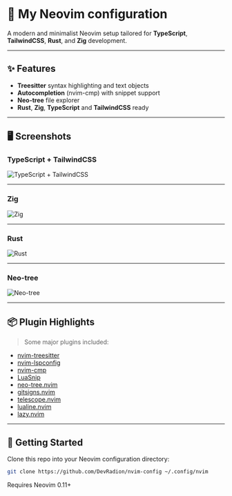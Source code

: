 # 🌟 My Neovim configuration

A modern and minimalist Neovim setup tailored for **TypeScript**, **TailwindCSS**, **Rust**, and **Zig** development.

---

## ✨ Features

- **Treesitter** syntax highlighting and text objects
- **Autocompletion** (nvim-cmp) with snippet support
- **Neo-tree** file explorer
- **Rust**, **Zig**, **TypeScript** and **TailwindCSS** ready

---

## 🖥️ Screenshots

### TypeScript + TailwindCSS
![TypeScript + TailwindCSS](https://github.com/user-attachments/assets/d59f7af4-261b-42f4-8eab-56258bdc20ff)

---

### Zig
![Zig](https://github.com/user-attachments/assets/75089fb5-45fa-4a9e-a679-2e9edd95b00c)

---

### Rust
![Rust](https://github.com/user-attachments/assets/011ce1f4-a6e1-4f89-b906-63e034ed2322)

---

### Neo-tree
![Neo-tree](https://github.com/user-attachments/assets/a1e42ae7-26db-4eba-9ea8-300fd050596b)

---

## 📦 Plugin Highlights

> Some major plugins included:

- [nvim-treesitter](https://github.com/nvim-treesitter/nvim-treesitter)
- [nvim-lspconfig](https://github.com/neovim/nvim-lspconfig)
- [nvim-cmp](https://github.com/hrsh7th/nvim-cmp)
- [LuaSnip](https://github.com/L3MON4D3/LuaSnip)
- [neo-tree.nvim](https://github.com/nvim-neo-tree/neo-tree.nvim)
- [gitsigns.nvim](https://github.com/lewis6991/gitsigns.nvim)
- [telescope.nvim](https://github.com/nvim-telescope/telescope.nvim)
- [lualine.nvim](https://github.com/nvim-lualine/lualine.nvim)
- [lazy.nvim](https://github.com/folke/lazy.nvim)

---

## 🚀 Getting Started

Clone this repo into your Neovim configuration directory:

```bash
git clone https://github.com/DevRadion/nvim-config ~/.config/nvim
```
Requires Neovim 0.11+
